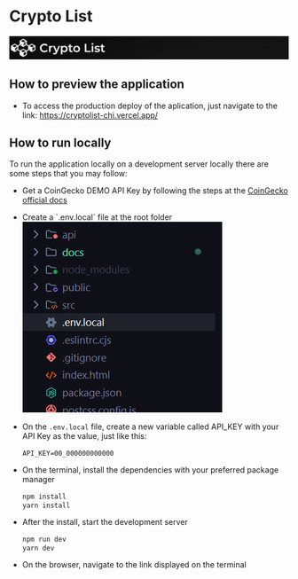 # Crypto List

![app headear](/docs/assets/images/header.png)

## How to preview the application

- To access the production deploy of the aplication, just navigate to the link:
  https://cryptolist-chi.vercel.app/

## How to run locally

To run the application locally on a development server locally there are some steps that you may follow:

- Get a CoinGecko DEMO API Key by following the steps at the [CoinGecko official docs](https://support.coingecko.com/hc/en-us/articles/21880397454233-User-Guide-How-to-sign-up-for-CoinGecko-Demo-API-and-generate-an-API-key)
- <p>
  Create a `.env.local` file at the root folder
  <img src="/docs/assets/images/folder-structure.png">
  </p>
- On the `.env.local` file, create a new variable called API_KEY with your API Key as the value, just like this:
  ```
  API_KEY=00_000000000000
  ```
- On the terminal, install the dependencies with your preferred package manager
  ```
  npm install
  yarn install
  ```
- After the install, start the development server
  ```
  npm run dev
  yarn dev
  ```
- On the browser, navigate to the link displayed on the terminal
